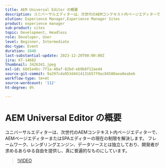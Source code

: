 ```yaml
---
title: AEM Universal Editor の概要
description: ユニバーサルエディターは、次世代のAEMコンテキスト内ページエディターで、AEMページエディターまたはSPAエディターの現在の制限を解決します。 フレームワーク、レンダリングエンジン、データソースとは独立しており、開発者が求めるあらゆる自由を提供し、真に普遍的なものにしています。
olution: Experience Manager,Experience Manager Sites
product: experience manager
sub-product: sites
topic: Development, Headless
role: Developer, User
level: Beginner, Intermediate
doc-type: Event
duration: 1848
last-substantial-update: 2023-12-20T00:00:00Z
jira: KT-14682
thumbnail: 3426341.jpeg
exl-id: 68d1e4bc-7f1a-40af-82bd-eb9b8f12ae44
source-git-commit: 9a297cda953d4414131657f9ac84580aea0eabeb
workflow-type: tm+mt
source-wordcount: '112'
ht-degree: 0%

---
```


# AEM Universal Editor の概要

ユニバーサルエディターは、次世代のAEMコンテキスト内ページエディターで、AEMページエディターまたはSPAエディターの現在の制限を解決します。 フレームワーク、レンダリングエンジン、データソースとは独立しており、開発者が求めるあらゆる自由を提供し、真に普遍的なものにしています。

>[!VIDEO](https://video.tv.adobe.com/v/3426341/?learn=on)
